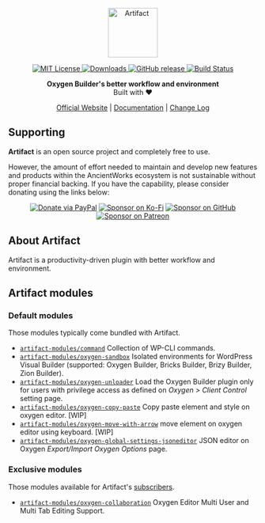 <p align="center">
  <a href="https://ancient.works/artifact">
    <img alt="Artifact" src="https://raw.githubusercontent.com/ancientworks/artifact/main/dist/img/artifact-logo-header.svg" height="100">
  </a>
</p>

<p align="center">
  <a href="LICENSE">
    <img alt="MIT License" src="https://img.shields.io/github/license/ancientworks/artifact?color=%23525ddc&style=flat-square" />
  </a>

  <a href="https://github.com/ancientworks/artifact/releases/latest">
    <img alt="Downloads" src="https://img.shields.io/github/downloads/ancientworks/artifact/total?style=flat-square" />
  </a>

  <a href="https://github.com/ancientworks/artifact/releases/latest">
    <img alt="GitHub release" src="https://img.shields.io/github/v/release/ancientworks/artifact.svg?style=flat-square" />
  </a>

  <a href="https://github.com/ancientworks/artifact/actions">
    <img alt="Build Status" src="https://img.shields.io/github/workflow/status/ancientworks/artifact/release?style=flat-square" />
  </a>
</p>

<p align="center">
  <strong>Oxygen Builder's better workflow and environment</strong>
  <br />
  Built with ❤️
</p>

<p align="center">
  <a href="https://ancient.works">Official Website</a> | <a href="https://docs.ancient.works/artifact/">Documentation</a> | <a href="CHANGELOG.md">Change Log</a>
</p>

## Supporting

**Artifact** is an open source project and completely free to use.

However, the amount of effort needed to maintain and develop new features and products within the AncientWorks ecosystem is not sustainable without proper financial backing. If you have the capability, please consider donating using the links below:

<div align="center">

[![Donate via PayPal](https://img.shields.io/badge/donate-paypal-blue.svg?style=flat-square&logo=paypal)](https://www.paypal.me/joshuasiagian)
[![Sponsor on Ko-Fi](https://img.shields.io/badge/sponsor-kofi-orange.svg?style=flat-square&logo=kofi)](https://ko-fi.com/suabahasa)
[![Sponsor on GitHub](https://img.shields.io/static/v1?label=sponsor&message=%E2%9D%A4&logo=GitHub)](https://github.com/sponsors/suabahasa)
[![Sponsor on Patreon](https://img.shields.io/badge/sponsor-patreon-orange.svg?style=flat-square&logo=patreon)](https://www.patreon.com/suabahasa)

</div>

## About Artifact

Artifact is a productivity-driven plugin with better workflow and environment.

## Artifact modules

### Default modules

Those modules typically come bundled with Artifact.

- [`artifact-modules/command`](https://github.com/artifact-modules/command) Collection of WP-CLI commands.
- [`artifact-modules/oxygen-sandbox`](https://github.com/artifact-modules/oxygen-sandbox) Isolated environments for WordPress Visual Builder (supported: Oxygen Builder, Bricks Builder, Brizy Builder, Zion Builder).
- [`artifact-modules/oxygen-unloader`](https://github.com/artifact-modules/oxygen-unloader) Load the Oxygen Builder plugin only for users with privilege access as defined on _Oxygen > Client Control_ setting page.
- [`artifact-modules/oxygen-copy-paste`](https://github.com/artifact-modules/oxygen-copy-paste) Copy paste element and style on oxygen editor. [WIP]
- [`artifact-modules/oxygen-move-with-arrow`](https://github.com/artifact-modules/oxygen-move-with-arrow) move element on oxygen editor using keyboard. [WIP]
- [`artifact-modules/oxygen-global-settings-jsoneditor`](https://github.com/artifact-modules/oxygen-global-settings-jsoneditor) JSON editor on Oxygen _Export/Import Oxygen Options_ page.

### Exclusive modules

Those modules available for Artifact's [subscribers](#supporting).

- [`artifact-modules/oxygen-collaboration`](https://github.com/artifact-modules/oxygen-collaboration) Oxygen Editor Multi User and Multi Tab Editing Support.